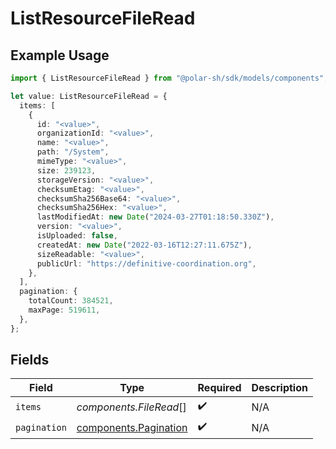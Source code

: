 # ListResourceFileRead

## Example Usage

```typescript
import { ListResourceFileRead } from "@polar-sh/sdk/models/components";

let value: ListResourceFileRead = {
  items: [
    {
      id: "<value>",
      organizationId: "<value>",
      name: "<value>",
      path: "/System",
      mimeType: "<value>",
      size: 239123,
      storageVersion: "<value>",
      checksumEtag: "<value>",
      checksumSha256Base64: "<value>",
      checksumSha256Hex: "<value>",
      lastModifiedAt: new Date("2024-03-27T01:18:50.330Z"),
      version: "<value>",
      isUploaded: false,
      createdAt: new Date("2022-03-16T12:27:11.675Z"),
      sizeReadable: "<value>",
      publicUrl: "https://definitive-coordination.org",
    },
  ],
  pagination: {
    totalCount: 384521,
    maxPage: 519611,
  },
};
```

## Fields

| Field                                                          | Type                                                           | Required                                                       | Description                                                    |
| -------------------------------------------------------------- | -------------------------------------------------------------- | -------------------------------------------------------------- | -------------------------------------------------------------- |
| `items`                                                        | *components.FileRead*[]                                        | :heavy_check_mark:                                             | N/A                                                            |
| `pagination`                                                   | [components.Pagination](../../models/components/pagination.md) | :heavy_check_mark:                                             | N/A                                                            |